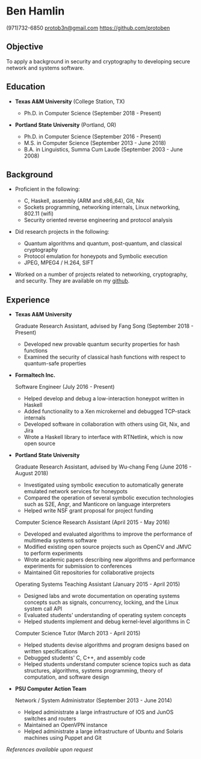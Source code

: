 Ben Hamlin
==========

(971)732-6850
<protob3n@gmail.com>
<https://github.com/protoben>


Objective
---------

To apply a background in security and cryptography to developing secure network
and systems software.


Education
---------

*   **Texas A&M University** (College Station, TX)

    + Ph.D. in Computer Science (September 2018 - Present)

*   **Portland State University** (Portland, OR)

    + Ph.D. in Computer Science (September 2016 - Present)
    + M.S. in Computer Science (September 2013 - June 2018)
    + B.A. in Linguistics, Summa Cum Laude (September 2003 - June 2008)


Background
-----------

* Proficient in the following:
    + C, Haskell, assembly (ARM and x86\_64), Git, Nix
    + Sockets programming, networking internals, Linux networking, 802.11 (wifi)
    + Security oriented reverse engineering and protocol analysis

* Did research projects in the following:
    + Quantum algorithms and quantum, post-quantum, and classical cryptography
    + Protocol emulation for honeypots and Symbolic execution
    + JPEG, MPEG4 / H.264, SIFT

* Worked on a number of projects related to networking, cryptography, and
  security. They are available on my [github](https://github.com/protoben).


Experience
----------

*   **Texas A&M University**

    Graduate Research Assistant, advised by Fang Song (September 2018 - Present)

    + Developed new provable quantum security properties for hash functions
    + Examined the security of classical hash functions with respect to
      quantum-safe properties

*   **Formaltech Inc.**

    Software Engineer (July 2016 - Present)

    + Helped develop and debug a low-interaction honeypot written in Haskell
    + Added functionality to a Xen microkernel and debugged TCP-stack internals
    + Developed software in collaboration with others using Git, Nix, and Jira
    + Wrote a Haskell library to interface with RTNetlink, which is now open
      source

*   **Portland State University**

    Graduate Research Assistant, advised by Wu-chang Feng (June 2016 - August 2018)

    + Investigated using symbolic execution to automatically generate emulated
      network services for honeypots
    + Compared the operation of several symbolic execution technologies such as
      S2E, Angr, and Manticore on language interpreters
    + Helped write NSF grant proposal for project funding

    Computer Science Research Assistant (April 2015 - May 2016)

    + Developed and evaluated algorithms to improve the performance of
      multimedia systems software
    + Modified existing open source projects such as OpenCV and JMVC to
      perform experiments
    + Wrote academic papers describing new algorithms and performance
      experiments for submission to conferences
    + Maintained Git repositories for collaborative projects

    Operating Systems Teaching Assistant (January 2015 - April 2015)

    + Designed labs and wrote documentation on operating systems concepts
      such as signals, concurrency, locking, and the Linux system call API
    + Evaluated students' understanding of operating system concepts
    + Helped students implement and debug kernel-level algorithms in C

    Computer Science Tutor (March 2013 - April 2015)

    + Helped students devise algorithms and program designs based on written
      specifications
    + Debugged students' C, C++, and assembly code
    + Helped students understand computer science topics such as data
      structures, algorithms, systems programming, theory of computation, and
      software design


*   **PSU Computer Action Team**

    Network / System Administrator (September 2013 - June 2014)

    + Helped administrate a large infrastructure of IOS and JunOS switches and
      routers
    + Maintained an OpenVPN instance
    + Helped administrate a large infrastructure of Ubuntu and Solaris machines
      using Puppet and Git

*References available upon request*
